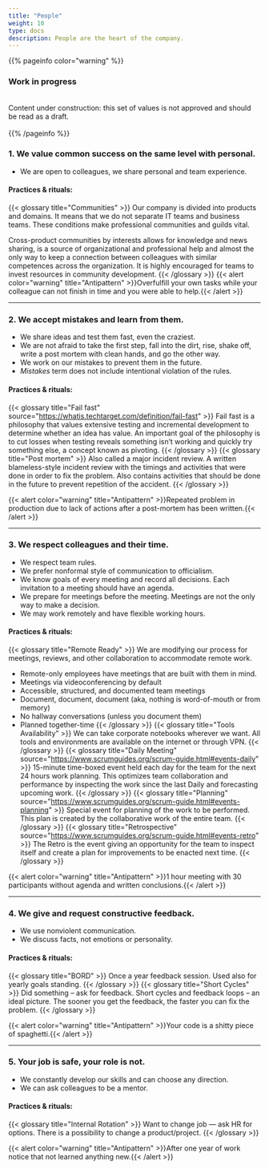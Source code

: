 ```yaml
---
title: "People"
weight: 10
type: docs
description: People are the heart of the company.
---
```


{{% pageinfo color="warning" %}}
<h3>Work in progress</h3><br />
Content under construction: this set of values is not approved and should be read as a draft. <br /><br />
{{% /pageinfo %}}

### 1. We value common success on the same level with personal.

* We are open to colleagues, we share personal and team experience.

#### Practices & rituals: 
{{< glossary title="Communities" >}}
Our company is divided into products and domains.
It means that we do not separate IT teams and business teams.
These conditions make professional communities and guilds vital.

Cross-product communities by interests allows for knowledge and news sharing, 
is a source of organizational and professional help and
almost the only way to keep a connection between colleagues with similar competences across the organization.
It is highly encouraged for teams to invest resources in community development.
{{< /glossary >}}
{{< alert color="warning" title="Antipattern" >}}Overfulfill your own tasks while your colleague can not finish in time and you were able to help.{{< /alert >}}

---

### 2. We accept mistakes and learn from them.

* We share ideas and test them fast, even the craziest.
* We are not afraid to take the first step, fall into the dirt, rise, shake off, write a post mortem with clean hands, and go the other way. 
* We work on our mistakes to prevent them in the future.
* *Mistakes* term does not include intentional violation of the rules. 

#### Practices & rituals: 
{{< glossary title="Fail fast" source="https://whatis.techtarget.com/definition/fail-fast" >}}
Fail fast is a philosophy that values extensive testing and incremental development to determine whether an idea has value. 
An important goal of the philosophy is to cut losses when testing reveals something isn’t working 
and quickly try something else, a concept known as pivoting.
{{< /glossary >}} 
{{< glossary title="Post mortem" >}}
Also called a major incident review.
A written blameless-style incident review with the timings and activities that were done in order to fix the problem. 
Also contains activities that should be done in the future to prevent repetition of the accident.
{{< /glossary >}}

{{< alert color="warning" title="Antipattern" >}}Repeated problem in production due to lack of actions after a post-mortem has been written.{{< /alert >}}

---

### 3. We respect colleagues and their time.

* We respect team rules. 
* We prefer nonformal style of communication to officialism.
* We know goals of every meeting and record all decisions. 
Each invitation to a meeting should have an agenda.
* We prepare for meetings before the meeting. 
Meetings are not the only way to make a decision.
* We may work remotely and have flexible working hours. 

#### Practices & rituals: 

{{< glossary title="Remote Ready" >}}
We are modifying our process for meetings, reviews, and other collaboration to accommodate remote work. 
* Remote-only employees have meetings that are built with them in mind.
* Meetings via videoconferencing by default
* Accessible, structured, and documented team meetings
* Document, document, document (aka, nothing is word-of-mouth or from memory)
* No hallway conversations (unless you document them)
* Planned together-time
{{< /glossary >}}
{{< glossary title="Tools Availability" >}}
We can take corporate notebooks wherever we want. All tools and environments are available on the internet or through VPN.
{{< /glossary >}}
{{< glossary title="Daily Meeting" source="https://www.scrumguides.org/scrum-guide.html#events-daily" >}}
15-minute time-boxed event held each day for the team for the next 24 hours work planning. This optimizes team collaboration and performance by inspecting the work since the last Daily and forecasting upcoming work.
{{< /glossary >}}
{{< glossary title="Planning" source="https://www.scrumguides.org/scrum-guide.html#events-planning" >}}
Special event for planning of the work to be performed. This plan is created by the collaborative work of the entire team.
{{< /glossary >}}
{{< glossary title="Retrospective" source="https://www.scrumguides.org/scrum-guide.html#events-retro" >}}
The Retro is the event giving an opportunity for the team to inspect itself and create a plan for improvements to be enacted next time.
{{< /glossary >}}

{{< alert color="warning" title="Antipattern" >}}1 hour meeting with 30 participants without agenda and written conclusions.{{< /alert >}}

---

### 4. We give and request constructive feedback.

* We use nonviolent communication.
* We discuss facts, not emotions or personality.

#### Practices & rituals: 

{{< glossary title="BORD" >}}
Once a year feedback session. Used also for yearly goals standing.
{{< /glossary >}}
{{< glossary title="Short Cycles" >}}
Did something – ask for feedback.
Short cycles and feedback loops – an ideal picture.
The sooner you get the feedback, the faster you can fix the problem.
{{< /glossary >}}

{{< alert color="warning" title="Antipattern" >}}Your code is a shitty piece of spaghetti.{{< /alert >}}

---

### 5. Your job is safe, your role is not.

* We constantly develop our skills and can choose any direction.
* We can ask colleagues to be a mentor.

#### Practices & rituals:

{{< glossary title="Internal Rotation" >}}
Want to change job — ask HR for options. There is a possibility to change a product/project.
{{< /glossary >}}

{{< alert color="warning" title="Antipattern" >}}After one year of work notice that not learned anything new.{{< /alert >}}

